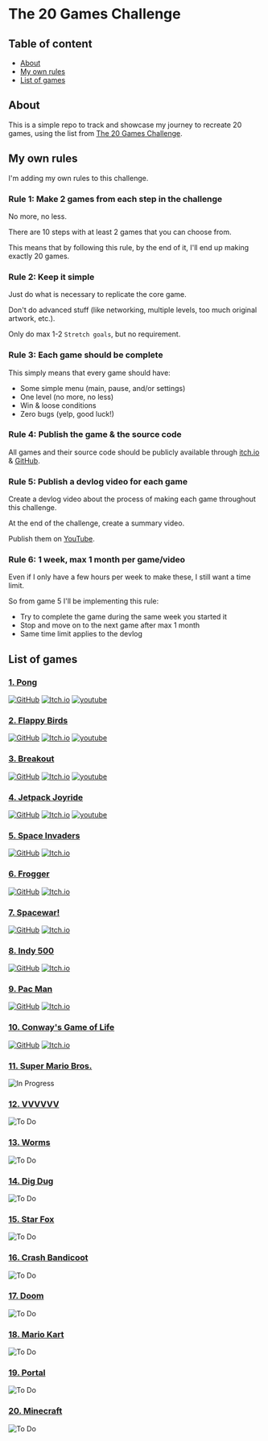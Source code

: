 # The 20 Games Challenge

## Table of content

- [About](#about)
- [My own rules](#my-own-rules)
- [List of games](#list-of-games)

## About

This is a simple repo to track and showcase my journey to recreate 20 games, using the list from [The 20 Games Challenge](https://20_games_challenge.gitlab.io/).

## My own rules

I'm adding my own rules to this challenge.

### Rule 1: Make 2 games from each step in the challenge

No more, no less.

There are 10 steps with at least 2 games that you can choose from.

This means that by following this rule, by the end of it, I'll end up making exactly 20 games.

### Rule 2: Keep it simple

Just do what is necessary to replicate the core game.

Don't do advanced stuff (like networking, multiple levels, too much original artwork, etc.).

Only do max 1-2 `Stretch goals`, but no requirement.

### Rule 3: Each game should be complete

This simply means that every game should have:

- Some simple menu (main, pause, and/or settings)
- One level (no more, no less)
- Win & loose conditions
- Zero bugs (yelp, good luck!)

### Rule 4: Publish the game & the source code

All games and their source code should be publicly available through [itch.io](https://brallex.itch.io/) & [GitHub](https://github.com/Alexander-Jordan).

### Rule 5: Publish a devlog video for each game

Create a devlog video about the process of making each game throughout this challenge.

At the end of the challenge, create a summary video.

Publish them on [YouTube](https://www.youtube.com/@bbitofficial).

### Rule 6: 1 week, max 1 month per game/video

Even if I only have a few hours per week to make these, I still want a time limit.

So from game 5 I'll be implementing this rule:

- Try to complete the game during the same week you started it
- Stop and move on to the next game after max 1 month
- Same time limit applies to the devlog

## List of games

### [1. Pong](https://20_games_challenge.gitlab.io/games/pong/)

[![GitHub](https://img.shields.io/badge/github-%23121011.svg?style=for-the-badge&logo=github&logoColor=white)](https://github.com/Alexander-Jordan/pong-godot)
[![Itch.io](https://img.shields.io/badge/Itch-%23FF0B34.svg?style=for-the-badge&logo=Itch.io&logoColor=white)](https://brallex.itch.io/pong)
[![youtube](https://img.shields.io/badge/youtube-FF0000?style=for-the-badge&logo=YouTube&logoColor=white)](https://youtu.be/I2wzvSR1DRc)

### [2. Flappy Birds](https://20_games_challenge.gitlab.io/games/flappy/)

[![GitHub](https://img.shields.io/badge/github-%23121011.svg?style=for-the-badge&logo=github&logoColor=white)](https://github.com/Alexander-Jordan/flappy-bird-godot)
[![Itch.io](https://img.shields.io/badge/Itch-%23FF0B34.svg?style=for-the-badge&logo=Itch.io&logoColor=white)](https://brallex.itch.io/flappy-bird)
[![youtube](https://img.shields.io/badge/youtube-FF0000?style=for-the-badge&logo=YouTube&logoColor=white)](https://youtu.be/5j1bS85R9l4)

### [3. Breakout](https://20_games_challenge.gitlab.io/games/breakout/)

[![GitHub](https://img.shields.io/badge/github-%23121011.svg?style=for-the-badge&logo=github&logoColor=white)](https://github.com/Alexander-Jordan/breakout-godot)
[![Itch.io](https://img.shields.io/badge/Itch-%23FF0B34.svg?style=for-the-badge&logo=Itch.io&logoColor=white)](https://brallex.itch.io/breakout)
[![youtube](https://img.shields.io/badge/youtube-FF0000?style=for-the-badge&logo=YouTube&logoColor=white)](https://youtu.be/Za_R3hqwXtI)

### [4. Jetpack Joyride](https://20_games_challenge.gitlab.io/games/jetpack/)

[![GitHub](https://img.shields.io/badge/github-%23121011.svg?style=for-the-badge&logo=github&logoColor=white)](https://github.com/Alexander-Jordan/jetpack-joyride-godot)
[![Itch.io](https://img.shields.io/badge/Itch-%23FF0B34.svg?style=for-the-badge&logo=Itch.io&logoColor=white)](https://brallex.itch.io/jetpack-joyride)
[![youtube](https://img.shields.io/badge/youtube-FF0000?style=for-the-badge&logo=YouTube&logoColor=white)](https://youtu.be/L6W2Pi14xFw)

### [5. Space Invaders](https://20_games_challenge.gitlab.io/games/invaders/)

[![GitHub](https://img.shields.io/badge/github-%23121011.svg?style=for-the-badge&logo=github&logoColor=white)](https://github.com/Alexander-Jordan/alien-attack-godot)
[![Itch.io](https://img.shields.io/badge/Itch-%23FF0B34.svg?style=for-the-badge&logo=Itch.io&logoColor=white)](https://brallex.itch.io/alien-attack)

### [6. Frogger](https://20_games_challenge.gitlab.io/games/frogger/)

[![GitHub](https://img.shields.io/badge/github-%23121011.svg?style=for-the-badge&logo=github&logoColor=white)](https://github.com/Alexander-Jordan/frogger-godot)
[![Itch.io](https://img.shields.io/badge/Itch-%23FF0B34.svg?style=for-the-badge&logo=Itch.io&logoColor=white)](https://brallex.itch.io/frogger)

### [7. Spacewar!](https://20_games_challenge.gitlab.io/games/spacewar/)

[![GitHub](https://img.shields.io/badge/github-%23121011.svg?style=for-the-badge&logo=github&logoColor=white)](https://github.com/Alexander-Jordan/spacewar-godot)
[![Itch.io](https://img.shields.io/badge/Itch-%23FF0B34.svg?style=for-the-badge&logo=Itch.io&logoColor=white)](https://brallex.itch.io/spacewar)

### [8. Indy 500](https://20_games_challenge.gitlab.io/games/indy/)

[![GitHub](https://img.shields.io/badge/github-%23121011.svg?style=for-the-badge&logo=github&logoColor=white)](https://github.com/Alexander-Jordan/indy-500-godot)
[![Itch.io](https://img.shields.io/badge/Itch-%23FF0B34.svg?style=for-the-badge&logo=Itch.io&logoColor=white)](https://brallex.itch.io/indy-500)

### [9. Pac Man](https://20_games_challenge.gitlab.io/games/pacman/)

[![GitHub](https://img.shields.io/badge/github-%23121011.svg?style=for-the-badge&logo=github&logoColor=white)](https://github.com/Alexander-Jordan/pac-man-godot)
[![Itch.io](https://img.shields.io/badge/Itch-%23FF0B34.svg?style=for-the-badge&logo=Itch.io&logoColor=white)](https://brallex.itch.io/pacman)

### [10. Conway's Game of Life](https://20_games_challenge.gitlab.io/games/life/)

[![GitHub](https://img.shields.io/badge/github-%23121011.svg?style=for-the-badge&logo=github&logoColor=white)](https://github.com/Alexander-Jordan/conways-game-of-life-godot)
[![Itch.io](https://img.shields.io/badge/Itch-%23FF0B34.svg?style=for-the-badge&logo=Itch.io&logoColor=white)](https://brallex.itch.io/conways-game-of-life)

### [11. Super Mario Bros.](https://20_games_challenge.gitlab.io/games/mario/)

![In Progress](https://img.shields.io/badge/in_progress-orange?style=for-the-badge)

### [12. VVVVVV](https://20_games_challenge.gitlab.io/games/vvvvvv/)

![To Do](https://img.shields.io/badge/to_do-gray?style=for-the-badge)

### [13. Worms](https://20_games_challenge.gitlab.io/games/worms/)

![To Do](https://img.shields.io/badge/to_do-gray?style=for-the-badge)

### [14. Dig Dug](https://20_games_challenge.gitlab.io/games/dig_dug/)

![To Do](https://img.shields.io/badge/to_do-gray?style=for-the-badge)

### [15. Star Fox](https://20_games_challenge.gitlab.io/games/star_fox/)

![To Do](https://img.shields.io/badge/to_do-gray?style=for-the-badge)

### [16. Crash Bandicoot](https://20_games_challenge.gitlab.io/games/crash/)

![To Do](https://img.shields.io/badge/to_do-gray?style=for-the-badge)

### [17. Doom](https://20_games_challenge.gitlab.io/games/doom/)

![To Do](https://img.shields.io/badge/to_do-gray?style=for-the-badge)

### [18. Mario Kart](https://20_games_challenge.gitlab.io/games/mario_kart/)

![To Do](https://img.shields.io/badge/to_do-gray?style=for-the-badge)

### [19. Portal](https://20_games_challenge.gitlab.io/games/portal/)

![To Do](https://img.shields.io/badge/to_do-gray?style=for-the-badge)

### [20. Minecraft](https://20_games_challenge.gitlab.io/games/minecraft/)

![To Do](https://img.shields.io/badge/to_do-gray?style=for-the-badge)
